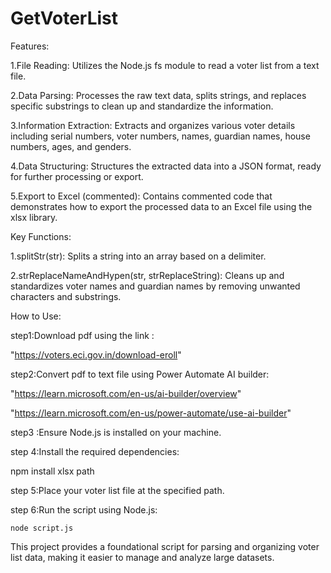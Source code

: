 # GetVoterList

Features:

1.File Reading: Utilizes the Node.js fs module to read a voter list from a text file.

2.Data Parsing: Processes the raw text data, splits strings, and replaces specific substrings to clean up and standardize the information.

3.Information Extraction: Extracts and organizes various voter details including serial numbers, voter numbers, names, guardian names, house numbers, ages, and genders.

4.Data Structuring: Structures the extracted data into a JSON format, ready for further processing or export.

5.Export to Excel (commented): Contains commented code that demonstrates how to export the processed data to an Excel file using the xlsx library.

Key Functions:

1.splitStr(str): Splits a string into an array based on a delimiter.

2.strReplaceNameAndHypen(str, strReplaceString): Cleans up and standardizes voter names and guardian names by removing unwanted characters and substrings.

How to Use:

step1:Download pdf using the link :

"https://voters.eci.gov.in/download-eroll"

step2:Convert pdf to text file using Power Automate AI builder:

"https://learn.microsoft.com/en-us/ai-builder/overview"

"https://learn.microsoft.com/en-us/power-automate/use-ai-builder"

step3 :Ensure Node.js is installed on your machine.

step 4:Install the required dependencies: 

   npm install xlsx path
   
step 5:Place your voter list file at the specified path.

step 6:Run the script using Node.js:

    node script.js

This project provides a foundational script for parsing and organizing voter list data, making it easier to manage and analyze large datasets.

